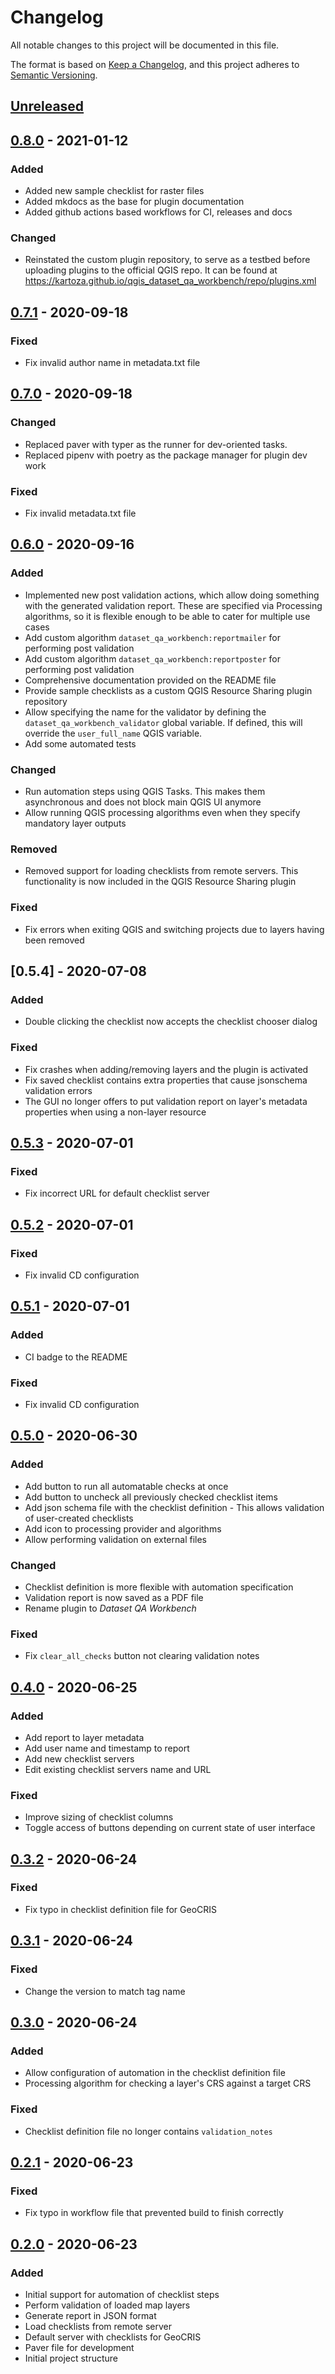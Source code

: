 # Changelog
All notable changes to this project will be documented in this file.

The format is based on [Keep a Changelog](https://keepachangelog.com/en/1.0.0/),
and this project adheres to [Semantic Versioning](https://semver.org/spec/v2.0.0.html).

## [Unreleased]



## [0.8.0] - 2021-01-12

### Added
- Added new sample checklist for raster files
- Added mkdocs as the base for plugin documentation
- Added github actions based workflows for CI, releases and docs

### Changed
- Reinstated the custom plugin repository, to serve as a testbed before uploading 
  plugins to the official QGIS repo. It can be found at 
  https://kartoza.github.io/qgis_dataset_qa_workbench/repo/plugins.xml


## [0.7.1] - 2020-09-18

### Fixed
- Fix invalid author name in metadata.txt file


## [0.7.0] - 2020-09-18

### Changed
- Replaced paver with typer as the runner for dev-oriented tasks.
- Replaced pipenv with poetry as the package manager for plugin dev work

### Fixed
- Fix invalid metadata.txt file


## [0.6.0] - 2020-09-16

### Added
-  Implemented new post validation actions, which allow doing something with 
   the generated validation report. These are specified via Processing 
   algorithms, so it is flexible enough to be able to cater for multiple use
   cases
-  Add custom algorithm `dataset_qa_workbench:reportmailer` for performing 
   post validation
-  Add custom algorithm `dataset_qa_workbench:reportposter` for performing 
   post validation
-  Comprehensive documentation provided on the README file
-  Provide sample checklists as a custom QGIS Resource Sharing plugin 
   repository
-  Allow specifying the name for the validator by defining the 
   `dataset_qa_workbench_validator` global variable. If defined, this will 
    override the `user_full_name` QGIS variable.
-  Add some automated tests


### Changed
-  Run automation steps using QGIS Tasks. This makes them asynchronous and 
   does not block main QGIS UI anymore
-  Allow running QGIS processing algorithms even when they specify mandatory 
   layer outputs
   
### Removed
-  Removed support for loading checklists from remote servers. This 
   functionality is now included in the QGIS Resource Sharing plugin

### Fixed
-  Fix errors when exiting QGIS and switching projects due to layers having 
   been removed


## [0.5.4] - 2020-07-08

### Added
-  Double clicking the checklist now accepts the checklist chooser dialog

### Fixed
-  Fix crashes when adding/removing layers and the plugin is activated
-  Fix saved checklist contains extra properties that cause jsonschema validation errors
-  The GUI no longer offers to put validation report on layer's metadata properties when using a non-layer resource


## [0.5.3] - 2020-07-01

### Fixed
-  Fix incorrect URL for default checklist server


## [0.5.2] - 2020-07-01

### Fixed
-  Fix invalid CD configuration


## [0.5.1] - 2020-07-01

### Added
-  CI badge to the README

### Fixed
-  Fix invalid CD configuration


## [0.5.0] - 2020-06-30

### Added
-  Add button to run all automatable checks at once
-  Add button to uncheck all previously checked checklist items
-  Add json schema file with the checklist definition - This allows validation of user-created checklists
-  Add icon to processing provider and algorithms
-  Allow performing validation on external files

### Changed
-  Checklist definition is more flexible with automation specification
-  Validation report is now saved as a PDF file
-  Rename plugin to _Dataset QA Workbench_

### Fixed
-  Fix `clear_all_checks` button not clearing validation notes


## [0.4.0] - 2020-06-25

### Added
-  Add report to layer metadata
-  Add user name and timestamp to report
-  Add new checklist servers
-  Edit existing checklist servers name and URL

### Fixed
-  Improve sizing of checklist columns
-  Toggle access of buttons depending on current state of user interface


## [0.3.2] - 2020-06-24

### Fixed
-  Fix typo in checklist definition file for GeoCRIS


## [0.3.1] - 2020-06-24

### Fixed
-  Change the version to match tag name


## [0.3.0] - 2020-06-24

### Added
-  Allow configuration of automation in the checklist definition file
-  Processing algorithm for checking a layer's CRS against a target CRS

### Fixed
-  Checklist definition file no longer contains `validation_notes`


## [0.2.1] - 2020-06-23

### Fixed
-  Fix typo in workflow file that prevented build to finish correctly

## [0.2.0] - 2020-06-23

### Added
-  Initial support for automation of checklist steps
-  Perform validation of loaded map layers
-  Generate report in JSON format
-  Load checklists from remote server
-  Default server with checklists for GeoCRIS
-  Paver file for development
-  Initial project structure


[unreleased]: https://github.com/kartoza/qgis_checklist_checker/compare/v0.8.0...master
[0.8.0]: https://github.com/kartoza/qgis_checklist_checker/-/tags/v0.8.0
[0.7.1]: https://github.com/kartoza/qgis_checklist_checker/-/tags/v0.7.1
[0.7.0]: https://github.com/kartoza/qgis_checklist_checker/-/tags/v0.7.0
[0.6.0]: https://github.com/kartoza/qgis_checklist_checker/-/tags/v0.6.0
[0.5.3]: https://github.com/kartoza/qgis_checklist_checker/-/tags/v0.5.3
[0.5.2]: https://github.com/kartoza/qgis_checklist_checker/-/tags/v0.5.2
[0.5.1]: https://github.com/kartoza/qgis_checklist_checker/-/tags/v0.5.1
[0.5.0]: https://github.com/kartoza/qgis_checklist_checker/-/tags/v0.5.0
[0.4.0]: https://github.com/kartoza/qgis_checklist_checker/-/tags/v0.4.0
[0.3.2]: https://github.com/kartoza/qgis_checklist_checker/-/tags/v0.3.2
[0.3.1]: https://github.com/kartoza/qgis_checklist_checker/-/tags/v0.3.1
[0.3.0]: https://github.com/kartoza/qgis_checklist_checker/-/tags/v0.3.0
[0.2.1]: https://github.com/kartoza/qgis_checklist_checker/-/tags/v0.2.1
[0.2.0]: https://github.com/kartoza/qgis_checklist_checker/-/tags/v0.2.0
